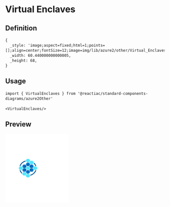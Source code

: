 # Virtual Enclaves

## Definition

```
{
  _style: 'image;aspect=fixed;html=1;points=[];align=center;fontSize=12;image=img/lib/azure2/other/Virtual_Enclaves.svg;strokeColor=none;',
  _width: 60.440000000000005,
  _height: 68,
}
```

## Usage

```
import { VirtualEnclaves } from '@reactiac/standard-components-diagrams/azure2Other'

<VirtualEnclaves/>
```

## Preview

<img src="./virtual-enclaves.png" width="200"/>
